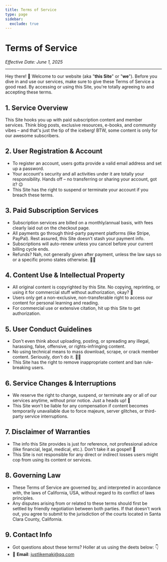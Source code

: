 ```yaml
---
title: Terms of Service
type: page
sidebar:
  exclude: true
---
```

# Terms of Service

*Effective Date: June 1, 2025*

---

Hey there! 👋 Welcome to our website (aka "**this Site**" or "**we**"). Before you dive in and use our services, make sure to give these Terms of Service a good read. By accessing or using this Site, you're totally agreeing to and accepting these terms.

## 1. Service Overview
This Site hooks you up with paid subscription content and member services. Think blog posts, exclusive resources, e-books, and community vibes – and that's just the tip of the iceberg! BTW, some content is only for our awesome subscribers.

## 2. User Registration & Account
- To register an account, users gotta provide a valid email address and set up a password.
- Your account's security and all activities under it are totally your responsibility. Hands off – no transferring or sharing your account, got it? 😉
- This Site has the right to suspend or terminate your account if you breach these terms.

## 3. Paid Subscription Services
- Subscription services are billed on a monthly/annual basis, with fees clearly laid out on the checkout page.
- All payments go through third-party payment platforms (like Stripe, PayPal). Rest assured, this Site doesn't stash your payment info.
- Subscriptions will auto-renew unless you cancel before your current billing cycle ends.
- Refunds? Nah, not generally given after payment, unless the law says so or a specific promo states otherwise. 🤷‍♀️

## 4. Content Use & Intellectual Property
- All original content is copyrighted by this Site. No copying, reprinting, or using it for commercial stuff without authorization, okay? 🚫
- Users only get a non-exclusive, non-transferable right to access our content for personal learning and reading.
- For commercial use or extensive citation, hit up this Site to get authorization.

## 5. User Conduct Guidelines
- Don't even think about uploading, posting, or spreading any illegal, harassing, false, offensive, or rights-infringing content.
- No using technical means to mass download, scrape, or crack member content. Seriously, don't do it. 🙅‍♂️
- This Site has the right to remove inappropriate content and ban rule-breaking users.

## 6. Service Changes & Interruptions
- We reserve the right to change, suspend, or terminate any or all of our services anytime, without prior notice. Just a heads up! 📣
- This Site won't be liable for any compensation if content becomes temporarily unavailable due to force majeure, server glitches, or third-party service interruptions.

## 7. Disclaimer of Warranties
- The info this Site provides is just for reference, not professional advice (like financial, legal, medical, etc.). Don't take it as gospel! 🙏
- This Site is not responsible for any direct or indirect losses users might cop from using its content or services.

## 8. Governing Law
- These Terms of Service are governed by, and interpreted in accordance with, the laws of California, USA, without regard to its conflict of laws principles.
- Any disputes arising from or related to these terms should first be settled by friendly negotiation between both parties. If that doesn't work out, you agree to submit to the jurisdiction of the courts located in Santa Clara County, California.

## 9. Contact Info
- Got questions about these terms? Holler at us using the deets below: 👇
- 📧 **Email**: [justlikemaki@qq.com](mailto:justlikemaki@qq.com)